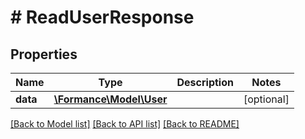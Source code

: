 # # ReadUserResponse

## Properties

Name | Type | Description | Notes
------------ | ------------- | ------------- | -------------
**data** | [**\Formance\Model\User**](User.md) |  | [optional]

[[Back to Model list]](../../README.md#models) [[Back to API list]](../../README.md#endpoints) [[Back to README]](../../README.md)
